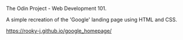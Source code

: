 The Odin Project - Web Development 101. 

A simple recreation of the 'Google' landing page using HTML and CSS. 

https://rooky-j.github.io/google_homepage/
